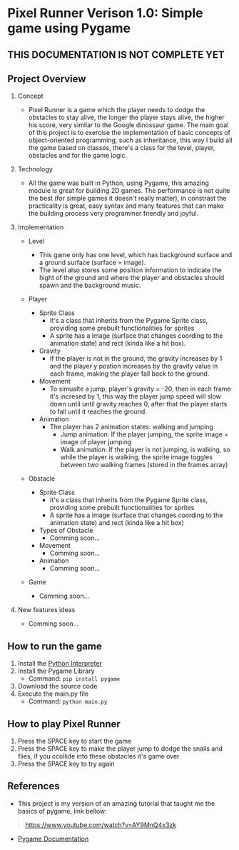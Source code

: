 # Pixel Runner Verison 1.0: Simple game using Pygame

## THIS DOCUMENTATION IS NOT COMPLETE YET

## Project Overview
1. Concept
    - Pixel Runner is a game which the player needs to dodge the obstacles to stay alive, the longer the player stays alive, the higher his score, very similar to the Google dinossaur game. The main goal of this project is to exercise the implementation of basic concepts of object-oriented programming, such as inheritance, this way I build all the game based on classes, there's a class for the level, player, obstacles and for the game logic.

2. Technology
    - All the game was built in Python, using Pygame, this amazing module is great for building 2D games. The performance is not quite the best (for simple games it doesn't really matter), in constrast the practicality is great, easy syntax and many features that can make the building process very programmer friendly and joyful.

3. Implementation
    - Level
        - This game only has one level, which has background surface and a ground surface (surface = image).
        - The level also stores some position information to indicate the hight of the ground and where the player and obstacles should spawn and the background music.

    - Player
        - Sprite Class
            - It's a class that inherits from the Pygame Sprite class, providing some prebuilt functionalities for sprites
            - A sprite has a image (surface that changes coording to the animation state) and rect (kinda like a hit box).
        - Gravity
            - If the player is not in the ground, the gravity increases by 1 and the player y postion increases by the gravity value in each frame, making the player fall back to the ground.
        - Movement
            - To simualte a jump, player's gravity = -20, then in each frame it's incresed by 1, this way the player jump speed will slow down until until gravity reaches 0, after that the player starts to fall until it reaches the ground.
        - Animation
            - The player has 2 animation states: walking and jumping
                - Jump animation: If the player jumping, the sprite image = image of player jumping
                - Walk animation: If the player is not jumping, is walking, so while the player is walking, the sprite image toggles between two walking frames (stored in the frames array) 

    - Obstacle
        - Sprite Class
            - It's a class that inherits from the Pygame Sprite class, providing some prebuilt functionalities for sprites
            - A sprite has a image (surface that changes coording to the animation state) and rect (kinda like a hit box)
        - Types of Obstacle
            - Comming soon...
        - Movement
            - Comming soon...
        - Animation
            - Comming soon...

    - Game
        - Comming soon...


4. New features ideas
    - Comming soon...

## How to run the game
1. Install the [Python Interpreter](https://www.python.org/downloads/)
2. Install the Pygame Library
    - Command: ```pip install pygame```
3. Download the source code
4. Execute the main.py file
    - Command: ```python main.py```

## How to play Pixel Runner
1. Press the SPACE key to start the game
2. Press the SPACE key to make the player jump to dodge the snails and flies, if you ccollide into these obstacles it's game over
3. Press the SPACE key to try again

## References
- This project is my version of an amazing tutorial that taught me the basics of pygame, link bellow:
>https://www.youtube.com/watch?v=AY9MnQ4x3zk

- [Pygame Documentation](https://www.pygame.org/docs/) 

